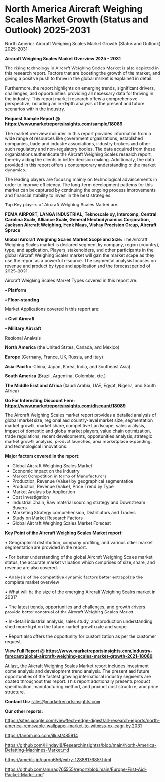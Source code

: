# North America Aircraft Weighing Scales Market Growth (Status and Outlook) 2025-2031
North America Aircraft Weighing Scales Market Growth (Status and Outlook) 2025-2031

<Strong> Aircraft Weighing Scales Market Overview 2025 - 2031</strong>

The rising technology in Aircraft Weighing Scales Market is also depicted in this research report. Factors that are boosting the growth of the market, and giving a positive push to thrive in the global market is explained in detail.

Furthermore, the report highlights on emerging trends, significant drivers, challenges, and opportunities, providing all necessary data for thriving in the industry. This report market research offers a comprehensive perspective, including an in-depth analysis of the present and future scenarios within the industry.

<strong>Request Sample Report @ <a href=https://www.marketreportsinsights.com/sample/18089>https://www.marketreportsinsights.com/sample/18089</a></strong>

The market overview included in this report provides information from a wide range of resources like government organizations, established companies, trade and industry associations, industry brokers and other such regulatory and non-regulatory bodies. The data acquired from these organizations authenticate the Aircraft Weighing Scales research report, thereby aiding the clients in better decision making. Additionally, the data provided in this report offers a contemporary understanding of the market dynamics.

The leading players are focusing mainly on technological advancements in order to improve efficiency. The long-term development patterns for this market can be captured by continuing the ongoing process improvements and financial stability to invest in the best strategies.

Top Key players of Aircraft Weighing Scales Market are:

<strong>FEMA AIRPORT, LANGA INDUSTRIAL, Teknoscale oy, Intercomp, Central Carolina Scale, Alliance Scale, General Electrodynamics Corporation, Jackson Aircraft Weighing, Henk Maas, Vishay Precision Group, Aircraft Spruce</strong>

<strong><b>Global Aircraft Weighing Scales Market Scope and Size:</b></strong>
The Aircraft Weighing Scales market is declared segment by company, region (country), type, and application. Players, stakeholders, and other participants in the global Aircraft Weighing Scales market will gain the market scope as they use the report as a powerful resource. The segmental analysis focuses on revenue and product by type and application and the forecast period of 2025-2031.

Aircraft Weighing Scales Market Types covered in this report are:

<strong>• Platform

• Floor-standing</strong>

Market Applications covered in this report are:

<strong>• Civil Aircraft

• Military Aircraft</strong> 

Regional Analysis

<strong>North America</strong> (the United States, Canada, and Mexico)

<strong>Europe</strong> (Germany, France, UK, Russia, and Italy)

<strong>Asia-Pacific</strong> (China, Japan, Korea, India, and Southeast Asia)

<strong>South America</strong> (Brazil, Argentina, Colombia, etc.)

<strong>The Middle East and Africa</strong> (Saudi Arabia, UAE, Egypt, Nigeria, and South Africa)

<strong>Go For Interesting Discount Here: <a href=https://www.marketreportsinsights.com/discount/18089>https://www.marketreportsinsights.com/discount/18089</a></strong>

The Aircraft Weighing Scales market report provides a detailed analysis of global market size, regional and country-level market size, segmentation market growth, market share, competitive Landscape, sales analysis, impact of domestic and global market players, value chain optimization, trade regulations, recent developments, opportunities analysis, strategic market growth analysis, product launches, area marketplace expanding, and technological innovations.

<strong><b>Major factors covered in the report:</b></strong>
<ul>
  <li>Global Aircraft Weighing Scales Market </li>
  <li>Economic Impact on the Industry</li>
  <li>Market Competition in terms of Manufacturers</li>
  <li>Production, Revenue (Value) by geographical segmentation</li>
  <li>Production, Revenue (Value), Price Trend by Type</li>
  <li>Market Analysis by Application</li>
  <li>Cost Investigation</li>
  <li>Industrial Chain, Raw material sourcing strategy and Downstream Buyers</li>
  <li>Marketing Strategy comprehension, Distributors and Traders</li>
  <li>Study on Market Research Factors</li>
  <li>Global Aircraft Weighing Scales Market Forecast</li>
</ul>

<strong><b>Key Point of the Aircraft Weighing Scales Market report:</b></strong>

• Geographical distribution, company profiling, and various other market segmentation are provided in the report.

• For better understanding of the global Aircraft Weighing Scales market status, the accurate market valuation which comprises of size, share, and revenue are also covered.

• Analysis of the competitive dynamic factors better extrapolate the complete market overview

• What will be the size of the emerging Aircraft Weighing Scales market in 2031?

• The latest trends, opportunities and challenges, and growth drivers provide better construal of the Aircraft Weighing Scales Market.

• In-detail industrial analysis, sales study, and production understanding shed more light on the future market growth rate and scope.

• Report also offers the opportunity for customization as per the customer request.

<strong><b>View Full Report @ <a href=https://www.marketreportsinsights.com/industry-forecast/global-aircraft-weighing-scales-market-growth-2021-18089>https://www.marketreportsinsights.com/industry-forecast/global-aircraft-weighing-scales-market-growth-2021-18089</a></b></strong>


At last, the Aircraft Weighing Scales Market report includes investment come analysis and development trend analysis. The present and future opportunities of the fastest growing international industry segments are coated throughout this report. This report additionally presents product specification, manufacturing method, and product cost structure, and price structure.

<strong>Contact Us:</strong>
sales@marketreportsinsights.com

<strong>Our other reports:</strong>

<a href=https://sites.google.com/view/tech-edge-digest/all-research-reports/north-america-removable-wallpaper-market-to-witness-xx-cagr-by-2031>https://sites.google.com/view/tech-edge-digest/all-research-reports/north-america-removable-wallpaper-market-to-witness-xx-cagr-by-2031</a>

<a href=https://tanomuno.com/illust/485914>https://tanomuno.com/illust/485914</a>

<a href=https://github.com/Hindavi8/Researchinsightss/blob/main/North-America-Defatting-Machines-Market.md>https://github.com/Hindavi8/Researchinsightss/blob/main/North-America-Defatting-Machines-Market.md</a>

<a href=https://ameblo.jp/cargo656/entry-12888176857.html>https://ameblo.jp/cargo656/entry-12888176857.html</a>

<a href=https://github.com/anurag765555/report/blob/main/Europe-First-Aid-Packet-Market.md>https://github.com/anurag765555/report/blob/main/Europe-First-Aid-Packet-Market.md</a>"
